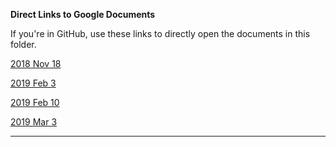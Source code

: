 **Direct Links to Google Documents**

If you're in GitHub, use these links to directly open the documents in this folder.

[2018 Nov 18](https://docs.google.com/open?id=1aUT08GFZGyrujFSSiJ96JL4DqJbqw5nIieqlMpob4kw)

[2019 Feb 3](https://docs.google.com/open?id=1mZyJiXjn08iMZvUxz1DTGSnU2oGmgZYtAfTEJfUKik4)

[2019 Feb 10](https://docs.google.com/open?id=1YgMRH6LuAq3uYd0Mnp15EH9czTkEsyzJXU5lkGsv08M)

[2019 Mar 3](https://docs.google.com/open?id=1aEnM-XiBNc1v_xrQMGI_z5OykGWwJ3J8e2ZuMJ-Jw38)

***
